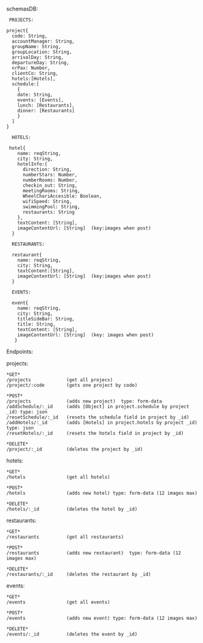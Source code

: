 schemasDB:
~~~
 PROJECTS:
 
project{
  code: String,
  accountManager: String,
  groupName: String,
  groupLocation: String,
  arrivalDay: String,
  departureDay: String,
  nrPax: Number,
  clientCo: String,
  hotels:[Hotels],
  schedule:[
    {
    date: String,
    events: [Events],
    lunch: [Restaurants],
    dinner: [Restaurants]
    }
  ]
}
~~~
~~~  
  HOTELS:
  
 hotel{ 
    name: reqString,
    city: String,
    hotelInfo:{
      direction: String,
      numberStars: Number,
      numberRooms: Number,
      checkin_out: String,
      meetingRooms: String,
      WheelChariAccesible: Boolean,
      wifiSpeed: String,
      swimmingPool: String,
      restaurants: String
    },  
    textContent: [String],
    imageContentUrl: [String]  (key:images when post)
  }
~~~
~~~  
  RESTAURANTS:
  
  restaurant{
    name: reqString,
    city: String,
    textContent:[String],
    imageContentUrl: [String]  (key:images when post)
  }
~~~   
~~~  
  EVENTS:
  
  event{
    name: reqString,
    city: String,
    titleSideBar: String,
    title: String,
    textContent: [String],
    imageContentUrl: [String]  (key: images when post)
   }
~~~ 

Endpoints:
  
  projects:

    *GET*
    /projects             (get all projecs) 
    /project/:code        (gets one project by code) 
    
    *POST*
    /projects             (adds new project)  type: form-data
    /addSchedule/:_id     (adds [Object] in project.schedule by project _id) type: json
    /resetSchedule/:_id   (resets the schedule field in project by _id) 
    /addHotels/:_id       (adds [Hotels] in project.hotels by project _id) type: json
    /resetHotels/:_id     (resets the hotels field in project by _id) 

    *DELETE*
    /project/:_id         (deletes the project by _id) 

  hotels:

    *GET*
    /hotels               (get all hotels) 

    *POST*
    /hotels               (adds new hotel) type: form-data (12 images max)

    *DELETE*
    /hotels/:_id          (deletes the hotel by _id)

  restaurants:

    *GET*
    /restaurants          (get all restaurants) 

    *POST*
    /restaurants          (adds new restaurant)  type: form-data (12 images max)

    *DELETE*
    /restaurants/:_id     (deletes the restaurant by _id) 

  events:

    *GET*
    /events               (get all events) 

    *POST*
    /events               (adds new event) type: form-data (12 images max)

    *DELETE*
    /events/:_id          (deletes the event by _id) 
